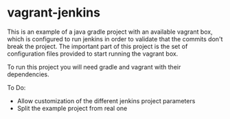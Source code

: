 vagrant-jenkins
===============

This is an example of a java gradle project with an available vagrant box, which is configured to run jenkins in order to validate that the commits don't break the project. 
The important part of this project is the set of configuration files provided to start running the vagrant box.


To run this project you will need gradle and vagrant with their dependencies. 

To Do:
 - Allow customization of the different jenkins project parameters
 - Split the example project from real one
